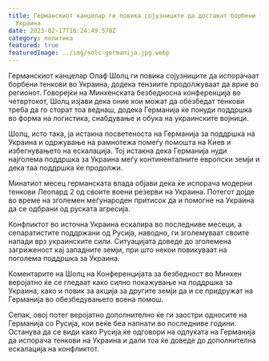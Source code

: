 ```yaml
---
title: Германскиот канцелар ги повика сојузниците да достават борбени тенкови на
  Украина
date: 2023-02-17T16:24:49.578Z
category: политика
featured: true
featuredImage: ../img/solc-germanija.jpg.webp
---
```


Германскиот канцелар Олаф Шолц ги повика сојузниците да испорачаат борбени тенкови во Украина, додека тензиите продолжуваат да врие во регионот. Говорејќи на Минхенската безбедносна конференција во четвртокот, Шолц изјави дека оние кои можат да обезбедат тенкови треба да го сторат тоа веднаш, додека Германија ќе понуди поддршка во форма на логистика, снабдување и обука на украинските војници.

Шолц, исто така, ја истакна посветеноста на Германија за поддршка на Украина и одржување на рамнотежа помеѓу помошта на Киев и избегнувањето на ескалација. Тој истакна дека Германија нуди најголема поддршка за Украина меѓу континенталните европски земји и дека таа поддршка ќе продолжи.

Минатиот месец германската влада објави дека ќе испорача модерни тенкови Леопард 2 од своите воени резерви на Украина. Потегот дојде во време на зголемен меѓународен притисок да и помогне на Украина да се одбрани од руската агресија.

Конфликтот во источна Украина ескалира во последниве месеци, а сепаратистите поддржани од Русија, наводно, ги зголемуваат своите напади врз украинските сили. Ситуацијата доведе до зголемена загриженост кај западните земји, при што некои повикуваат на поголема поддршка за Украина.

Коментарите на Шолц на Конференцијата за безбедност во Минхен веројатно ќе се гледаат како силно покажување на поддршка за Украина, како и повик за акција за другите земји да и се придружат на Германија во обезбедувањето воена помош.

Сепак, овој потег веројатно дополнително ќе ги заостри односите на Германија со Русија, кои веќе беа напнати во последниве години. Останува да се види како Русија ќе одговори на одлуката на Германија да испорача тенкови на Украина и дали тоа ќе доведе до дополнителна ескалација на конфликтот.
